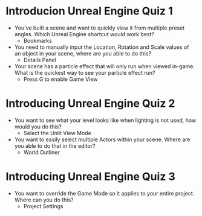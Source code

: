 # Introducion Unreal Engine Quiz 1

- You've built a scene and want to quickly view it from multiple preset angles. Which Unreal Engine shortcut would work best?
  - Bookmarks
- You need to manually input the Location, Rotation and Scale values of an object in your scene, where are you able to do this?
  - Details Panel
- Your scene has a particle effect that will only run when viewed in-game. What is the quickest way to see your particle effect run?
  - Press G to enable Game View

# Introducing Unreal Engine Quiz 2
- You want to see what your level looks like when lighting is not used, how would you do this?
  - Select the Unlit View Mode
- You want to easily select multiple Actors within your scene. Where are you able to do that in the editor?
  - World Outliner

# Introducing Unreal Engine Quiz 3
- You want to override the Game Mode so it applies to your entire project. Where can you do this?
  - Project Settings
